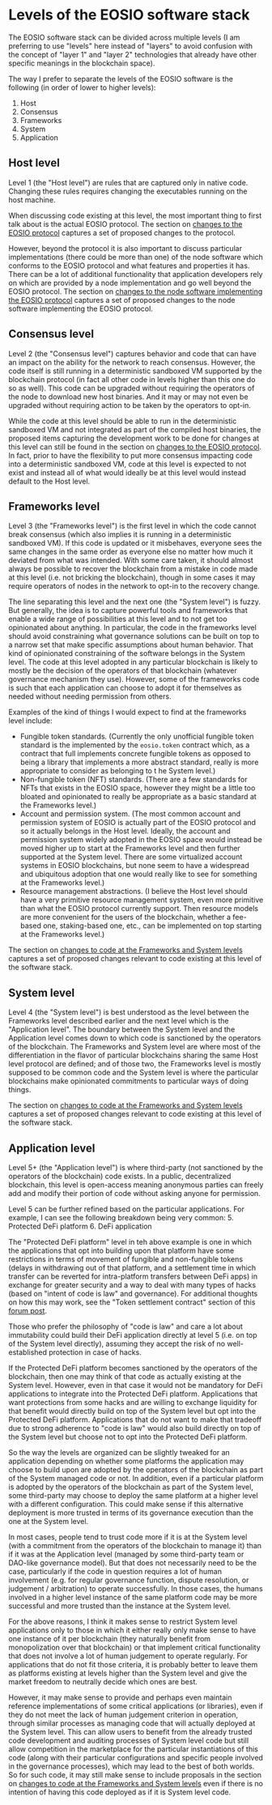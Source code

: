 # Levels of the EOSIO software stack

The EOSIO software stack can be divided across multiple levels (I am preferring to use "levels" here instead of "layers" to avoid confusion with the concept of "layer 1" and "layer 2" technologies that already have other specific meanings in the blockchain space).

The way I prefer to separate the levels of the EOSIO software is the following (in order of lower to higher levels):

1. Host
2. Consensus
3. Frameworks
4. System
5. Application


## Host level

Level 1 (the "Host level") are rules that are captured only in native code. Changing these rules requires changing the executables running on the host machine.

When discussing code existing at this level, the most important thing to first talk about is the actual EOSIO protocol. The section on [changes to the EOSIO protocol](protocol/README.md) captures a set of proposed changes to the protocol.

However, beyond the protocol it is also important to discuss particular implementations (there could be more than one) of the node software which conforms to the EOSIO protocol and what features and properties it has. There can be a lot of additional functionality that application developers rely on which are provided by a node implementation and go well beyond the EOSIO protocol. The section on [changes to the node software implementing the EOSIO protocol](node_implementation/README.md) captures a set of proposed changes to the node software implementing the EOSIO protocol.

## Consensus level

Level 2 (the "Consensus level") captures behavior and code that can have an impact on the ability for the network to reach consensus. However, the code itself is still running in a deterministic sandboxed VM supported by the blockchain protocol (in fact all other code in levels higher than this one do so as well). This code can be upgraded without requiring the operators of the node to download new host binaries. And it may or may not even be upgraded without requiring action to be taken by the operators to opt-in.

While the code at this level should be able to run in the deterministic sandboxed VM and not integrated as part of the compiled host binaries, the proposed items capturing the development work to be done for changes at this level can still be found in the section on [changes to the EOSIO protocol](protocol/README.md). In fact, prior to have the flexibility to put more consensus impacting code into a deterministic sandboxed VM, code at this level is expected to not exist and instead all of what would ideally be at this level would instead default to the Host level. 

## Frameworks level

Level 3 (the "Frameworks level") is the first level in which the code cannot break consensus (which also implies it is running in a deterministic sandboxed VM). If this code is updated or it misbehaves, everyone sees the same changes in the same order as everyone else no matter how much it deviated from what was intended. With some care taken, it should almost always be possible to recover the blockchain from a mistake in code made at this level (i.e. not bricking the blockchain), though in some cases it may require operators of nodes in the network to opt-in to the recovery change.

The line separating this level and the next one (the "System level") is fuzzy. But generally, the idea is to capture powerful tools and frameworks that enable a wide range of possibilities at this level and to not get too opinionated about anything. In particular, the code in the frameworks level should avoid constraining what governance solutions can be built on top to a narrow set that make specific assumptions about human behavior. That kind of opinionated constraining of the software belongs in the System level. The code at this level adopted in any particular blockchain is likely to mostly be the decision of the operators of that blockchain (whatever governance mechanism they use). However, some of the frameworks code is such that each application can choose to adopt it for themselves as needed without needing permission from others.

Examples of the kind of things I would expect to find at the frameworks level include:
* Fungible token standards. (Currently the only unofficial fungible token standard is the implemented by the `eosio.token` contract which, as a contract that full implements concrete fungible tokens as opposed to being a library that implements a more abstract standard, really is more appropriate to consider as belonging to t he System level.)
* Non-fungible token (NFT) standards. (There are a few standards for NFTs that exists in the EOSIO space, however they might be a little too bloated and opinionated to really be appropriate as a basic standard at the Frameworks level.)
* Account and permission system. (The most common account and permission system of EOSIO is actually part of the EOSIO protocol and so it actually belongs in the Host level. Ideally, the account and permission system widely adopted in the EOSIO space would instead be moved higher up to start at the Frameworks level and then further supported at the System level. There are some virtualized account systems in EOSIO blockchains, but none seem to have a widespread and ubiquitous adoption that one would really like to see for something at the Frameworks level.)
* Resource management abstractions. (I believe the Host level should have a very primitive resource management system, even more primitive than what the EOSIO protocol currently support. Then resource models are more convenient for the users of the blockchain, whether a fee-based one, staking-based one, etc., can be implemented on top starting at the Frameworks level.)

The section on [changes to code at the Frameworks and System levels](../frameworks_and_system/README.md) captures a set of proposed changes relevant to code existing at this level of the software stack.

## System level

Level 4 (the "System level") is best understood as the level between the Frameworks level described earlier and the next level which is the "Application level". The boundary between the System level and the Application level comes down to which code is sanctioned by the operators of the blockchain. The Frameworks and System level are where most of the differentiation in the flavor of particular blockchains sharing the same Host level protocol are defined; and of those two, the Frameworks level is mostly supposed to be common code and the System level is where the particular blockchains make opinionated commitments to particular ways of doing things.

The section on [changes to code at the Frameworks and System levels](../frameworks_and_system/README.md) captures a set of proposed changes relevant to code existing at this level of the software stack.

## Application level

Level 5+ (the "Application level") is where third-party (not sanctioned by the operators of the blockchain) code exists. In a public, decentralized blockchain, this level is open-access meaning anonymous parties can freely add and modify their portion of code without asking anyone for permission.

Level 5 can be further refined based on the particular applications. For example, I can see the following breakdown being very common:
5. Protected DeFi platform
6. DeFi application

The "Protected DeFi platform" level in teh above example is one in which the applications that opt into building upon that platform have some restrictions in terms of movement of fungible and non-fungible tokens (delays in withdrawing out of that platform, and a settlement time in which transfer can be reverted for intra-platform transfers between DeFi apps) in exchange for greater security and a way to deal with many types of hacks (based on "intent of code is law" and governance). For additional thoughts on how this may work, see the "Token settlement contract" section of this [forum post](https://forums.eoscommunity.org/t/a-possible-path-for-the-future-of-how-code-on-the-eos-blockchain-is-structured-and-managed/3344).

Those who prefer the philosophy of "code is law" and care a lot about immutability could build their DeFi application directly at level 5 (i.e. on top of the System level directly), assuming they accept the risk of no well-established protection in case of hacks.

If the Protected DeFi platform becomes sanctioned by the operators of the blockchain, then one may think of that code as actually existing at the System level. However, even in that case it would not be mandatory for DeFi applications to integrate into the Protected DeFi platform. Applications that want protections from some hacks and are willing to exchange liquidity for that benefit would directly build on top of the System level but opt into the Protected DeFi platform. Applications that do not want to make that tradeoff due to strong adherence to "code is law" would also build directly on top of the System level but choose not to opt into the Protected DeFi platform.

So the way the levels are organized can be slightly tweaked for an application depending on whether some platforms the application may choose to build upon are adopted by the operators of the blockchain as part of the System managed code or not. In addition, even if a particular platform is adopted by the operators of the blockchain as part of the System level, some third-party may choose to deploy the same platform at a higher level with a different configuration. This could make sense if this alternative deployment is more trusted in terms of its governance execution than the one at the System level. 

In most cases, people tend to trust code more if it is at the System level (with a commitment from the operators of the blockchain to manage it) than if it was at the Application level (managed by some third-party team or DAO-like governance model). But that does not necessarily need to be the case, particularly if the code in question requires a lot of human involvement (e.g. for regular governance function, dispute resolution, or judgement / arbitration) to operate successfully. In those cases, the humans involved in a higher level instance of the same platform code may be more successful and more trusted than the instance at the System level.

For the above reasons, I think it makes sense to restrict System level applications only to those in which it either really only make sense to have one instance of it per blockchain (they naturally benefit from monopolization over that blockchain) or that implement critical functionality that does not involve a lot of human judgement to operate regularly. For applications that do not fit those criteria, it is probably better to leave them as platforms existing at levels higher than the System level and give the market freedom to neutrally decide which ones are best. 

However, it may make sense to provide and perhaps even maintain reference implementations of some critical applications (or libraries), even if they do not meet the lack of human judgement criterion in operation, through similar processes as managing code that will actually deployed at the System level. This can allow users to benefit from the already trusted code development and auditing processes of System level code but still allow competition in the marketplace for the particular instantiations of this code (along with their particular configurations and specific people involved in the governance processes), which may lead to the best of both worlds. So for such code, it may still make sense to include proposals in the section on [changes to code at the Frameworks and System levels](frameworks_and_system/README.md) even if there is no intention of having this code deployed as if it is System level code.
